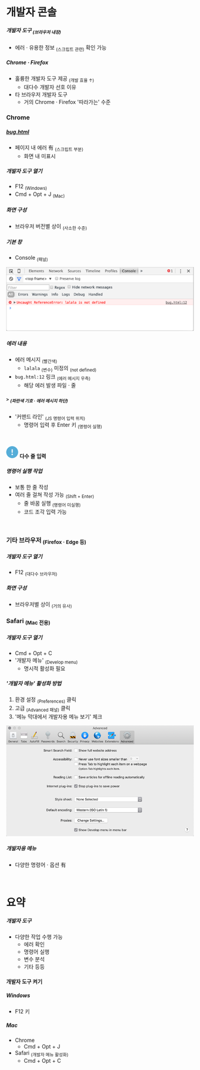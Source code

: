 개발자 콘솔
====

##### 개발자 도구 <sub>(브라우저 내장)</sub>
- 에러 · 유용한 정보 <sub>(스크립트 관련)</sub> 확인 가능

##### Chrome · Firefox
- 훌륭한 개발자 도구 제공 <sub>(개발 효율 ↑)</sub> 
  - 대다수 개발자 선호 이유
- 타 브라우저 개발자 도구
  - 거의 Chrome · Firefox '따라가는' 수준

### Chrome

##### [bug.html](https://ko.javascript.info/article/devtools/bug.html)
- 페이지 내 에러 有 <sub>(스크립트 부분)</sub>
  - 화면 내 미표시

##### 개발자 도구 열기
- F12 <sub>(Windows)</sub>
- Cmd + Opt + J <sub>(Mac)</sub>

##### 화면 구성
- 브라우저 버전별 상이 <sub>(사소한 수준)</sub>

##### 기본 창
- Console <sub>(패널)</sub>

![chrome](../../images/01/01/04/chrome.png)

##### 에러 내용
- 에러 메시지 <sub>(빨간색)</sub>
  - `lalala` <sub>(변수)</sub> 미정의 <sub>(not defined)</sub>
- `bug.html:12` 링크 <sub>(에러 메시지 우측)</sub>
  - 해당 에러 발생 파일 · 줄

##### `>` <sub>(파란색 기호 · 에러 메시지 하단)</sub>
- '커맨드 라인' <sub>(JS 명령어 입력 위치)</sub>
  - 명령어 입력 후 Enter 키 <sub>(명령어 실행)</sub>

<br />

<img src="../../images/commons/icons/circle-exclamation-solid.svg" /> **다수 줄 입력**

##### 명령어 실행 작업
- 보통 한 줄 작성
- 여러 줄 걸쳐 작성 가능 <sub>(Shift + Enter)</sub>
  - 줄 바꿈 실행 <sub>(명령어 미실행)</sub>
  - 코드 조각 입력 가능

<br />

### 기타 브라우저 <sub>(Firefox · Edge 등)</sub>

##### 개발자 도구 열기
- F12 <sub>(대다수 브라우저)</sub>

##### 화면 구성
- 브라우저별 상이 <sub>(거의 유사)</sub>

### Safari <sub>(Mac 전용)</sub>

##### 개발자 도구 열기
- Cmd + Opt + C
- '개발자 메뉴' <sub>(Develop menu)</sub>
  - 명시적 활성화 필요

##### '개발자 메뉴' 활성화 방법
1. 환경 설정 <sub>(Preferences)</sub> 클릭
2. 고급 <sub>(Advanced 패널)</sub> 클릭
3. '메뉴 막대에서 개발자용 메뉴 보기' 체크

![safari](../../images/01/01/04/safari.png)

##### 개발자용 메뉴
- 다양한 명령어 · 옵션 有

<br />

요약
====

##### 개발자 도구
- 다양한 작업 수행 가능
  - 에러 확인
  - 명령어 실행
  - 변수 분석
  - 기타 등등

#### 개발자 도구 켜기

##### Windows
- F12 키

##### Mac
- Chrome
  - Cmd + Opt + J
- Safari <sub>(개발자 메뉴 활성화)</sub>
  - Cmd + Opt + C

